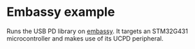 # Embassy example

Runs the USB PD library on [embassy](https://embassy.dev/).
It targets an STM32G431 microcontroller and makes use of its UCPD peripheral.
